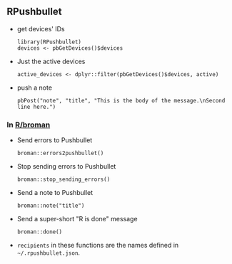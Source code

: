 ## RPushbullet

- get devices' IDs

  ```
  library(RPushbullet)
  devices <- pbGetDevices()$devices
  ```

- Just the active devices

  ```
  active_devices <- dplyr::filter(pbGetDevices()$devices, active)
  ```

- push a note

  ```
  pbPost("note", "title", "This is the body of the message.\nSecond line here.")
  ```

### In [R/broman](https://github.com/kbroman/broman)

- Send errors to Pushbullet

  ```
  broman::errors2pushbullet()
  ```

- Stop sending errors to Pushbullet

  ```
  broman::stop_sending_errors()
  ```

- Send a note to Pushbullet

  ```
  broman::note("title")
  ```

- Send a super-short "R is done" message

  ```
  broman::done()
  ```

- `recipients` in these functions are the names defined in
  `~/.rpushbullet.json`.
